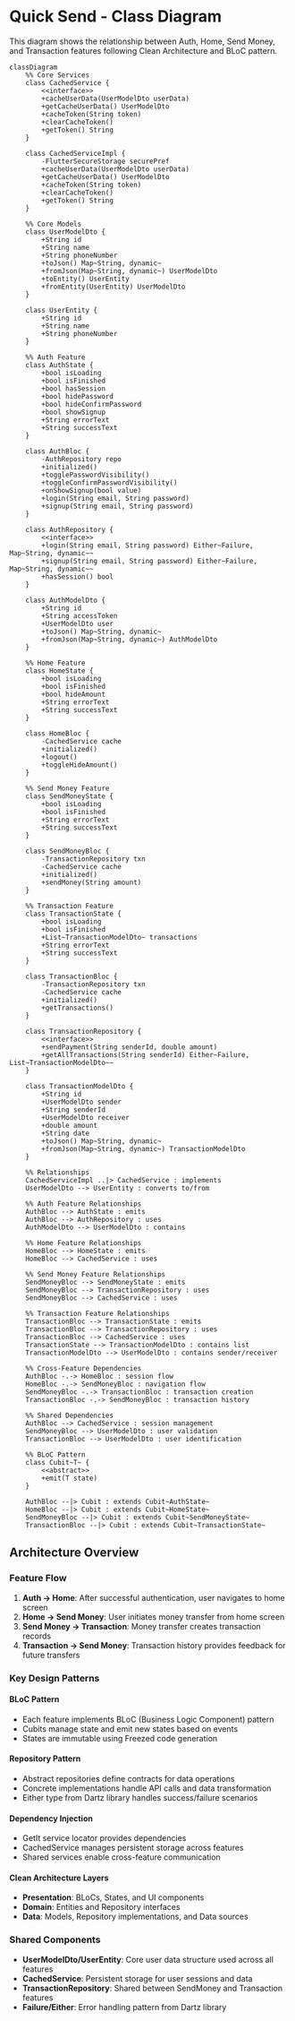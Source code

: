 # Quick Send - Class Diagram

This diagram shows the relationship between Auth, Home, Send Money, and Transaction features following Clean Architecture and BLoC pattern.

```mermaid
classDiagram
    %% Core Services
    class CachedService {
        <<interface>>
        +cacheUserData(UserModelDto userData)
        +getCacheUserData() UserModelDto
        +cacheToken(String token)
        +clearCacheToken()
        +getToken() String
    }

    class CachedServiceImpl {
        -FlutterSecureStorage securePref
        +cacheUserData(UserModelDto userData)
        +getCacheUserData() UserModelDto
        +cacheToken(String token)
        +clearCacheToken()
        +getToken() String
    }

    %% Core Models
    class UserModelDto {
        +String id
        +String name
        +String phoneNumber
        +toJson() Map~String, dynamic~
        +fromJson(Map~String, dynamic~) UserModelDto
        +toEntity() UserEntity
        +fromEntity(UserEntity) UserModelDto
    }

    class UserEntity {
        +String id
        +String name
        +String phoneNumber
    }

    %% Auth Feature
    class AuthState {
        +bool isLoading
        +bool isFinished
        +bool hasSession
        +bool hidePassword
        +bool hideConfirmPassword
        +bool showSignup
        +String errorText
        +String successText
    }

    class AuthBloc {
        -AuthRepository repo
        +initialized()
        +togglePasswordVisibility()
        +toggleConfirmPasswordVisibility()
        +onShowSignup(bool value)
        +login(String email, String password)
        +signup(String email, String password)
    }

    class AuthRepository {
        <<interface>>
        +login(String email, String password) Either~Failure, Map~String, dynamic~~
        +signup(String email, String password) Either~Failure, Map~String, dynamic~~
        +hasSession() bool
    }

    class AuthModelDto {
        +String id
        +String accessToken
        +UserModelDto user
        +toJson() Map~String, dynamic~
        +fromJson(Map~String, dynamic~) AuthModelDto
    }

    %% Home Feature
    class HomeState {
        +bool isLoading
        +bool isFinished
        +bool hideAmount
        +String errorText
        +String successText
    }

    class HomeBloc {
        -CachedService cache
        +initialized()
        +logout()
        +toggleHideAmount()
    }

    %% Send Money Feature
    class SendMoneyState {
        +bool isLoading
        +bool isFinished
        +String errorText
        +String successText
    }

    class SendMoneyBloc {
        -TransactionRepository txn
        -CachedService cache
        +initialized()
        +sendMoney(String amount)
    }

    %% Transaction Feature
    class TransactionState {
        +bool isLoading
        +bool isFinished
        +List~TransactionModelDto~ transactions
        +String errorText
        +String successText
    }

    class TransactionBloc {
        -TransactionRepository txn
        -CachedService cache
        +initialized()
        +getTransactions()
    }

    class TransactionRepository {
        <<interface>>
        +sendPayment(String senderId, double amount)
        +getAllTransactions(String senderId) Either~Failure, List~TransactionModelDto~~
    }

    class TransactionModelDto {
        +String id
        +UserModelDto sender
        +String senderId
        +UserModelDto receiver
        +double amount
        +String date
        +toJson() Map~String, dynamic~
        +fromJson(Map~String, dynamic~) TransactionModelDto
    }

    %% Relationships
    CachedServiceImpl ..|> CachedService : implements
    UserModelDto --> UserEntity : converts to/from

    %% Auth Feature Relationships
    AuthBloc --> AuthState : emits
    AuthBloc --> AuthRepository : uses
    AuthModelDto --> UserModelDto : contains

    %% Home Feature Relationships
    HomeBloc --> HomeState : emits
    HomeBloc --> CachedService : uses

    %% Send Money Feature Relationships
    SendMoneyBloc --> SendMoneyState : emits
    SendMoneyBloc --> TransactionRepository : uses
    SendMoneyBloc --> CachedService : uses

    %% Transaction Feature Relationships
    TransactionBloc --> TransactionState : emits
    TransactionBloc --> TransactionRepository : uses
    TransactionBloc --> CachedService : uses
    TransactionState --> TransactionModelDto : contains list
    TransactionModelDto --> UserModelDto : contains sender/receiver

    %% Cross-Feature Dependencies
    AuthBloc -.-> HomeBloc : session flow
    HomeBloc -.-> SendMoneyBloc : navigation flow
    SendMoneyBloc -.-> TransactionBloc : transaction creation
    TransactionBloc -.-> SendMoneyBloc : transaction history

    %% Shared Dependencies
    AuthBloc --> CachedService : session management
    SendMoneyBloc --> UserModelDto : user validation
    TransactionBloc --> UserModelDto : user identification

    %% BLoC Pattern
    class Cubit~T~ {
        <<abstract>>
        +emit(T state)
    }

    AuthBloc --|> Cubit : extends Cubit~AuthState~
    HomeBloc --|> Cubit : extends Cubit~HomeState~
    SendMoneyBloc --|> Cubit : extends Cubit~SendMoneyState~
    TransactionBloc --|> Cubit : extends Cubit~TransactionState~
```

## Architecture Overview

### Feature Flow

1. **Auth → Home**: After successful authentication, user navigates to home screen
2. **Home → Send Money**: User initiates money transfer from home screen
3. **Send Money → Transaction**: Money transfer creates transaction records
4. **Transaction → Send Money**: Transaction history provides feedback for future transfers

### Key Design Patterns

#### BLoC Pattern

- Each feature implements BLoC (Business Logic Component) pattern
- Cubits manage state and emit new states based on events
- States are immutable using Freezed code generation

#### Repository Pattern

- Abstract repositories define contracts for data operations
- Concrete implementations handle API calls and data transformation
- Either type from Dartz library handles success/failure scenarios

#### Dependency Injection

- GetIt service locator provides dependencies
- CachedService manages persistent storage across features
- Shared services enable cross-feature communication

#### Clean Architecture Layers

- **Presentation**: BLoCs, States, and UI components
- **Domain**: Entities and Repository interfaces
- **Data**: Models, Repository implementations, and Data sources

### Shared Components

- **UserModelDto/UserEntity**: Core user data structure used across all features
- **CachedService**: Persistent storage for user sessions and data
- **TransactionRepository**: Shared between SendMoney and Transaction features
- **Failure/Either**: Error handling pattern from Dartz library
